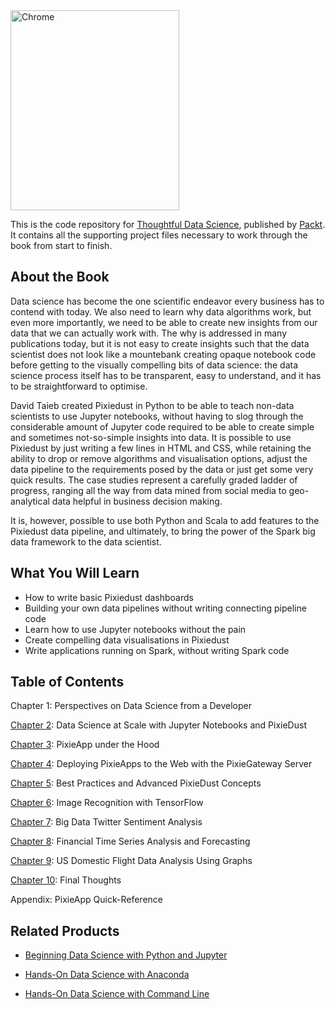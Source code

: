 <img src="https://github.com/PacktPublishing/Thoughtful-Data-Science/blob/master/B09699_MockupCover.png" alt="Chrome" width="270px" height="320px" align="center"/>

This is the code repository for [Thoughtful Data Science](https://www.packtpub.com/big-data-and-business-intelligence/thoughtful-data-science?utm_source=github&utm_medium=repository&utm_campaign=9781788839969), published by [Packt](https://www.packtpub.com/?utm_source=github). It contains all the supporting project files necessary to work through the book from start to finish.

## About the Book
Data science has become the one scientific endeavor every business has to contend with today. We also need to learn why data algorithms work, but even more importantly, we need to be able to create new insights from our data that we can actually work with. The why is addressed in many publications today, but it is not easy to create insights such that the data scientist does not look like a mountebank creating opaque notebook code before getting to the visually compelling bits of data science: the data science process itself has to be transparent, easy to understand, and it has to be straightforward to optimise.

David Taieb created Pixiedust in Python to be able to teach non-data scientists to use Jupyter notebooks, without having to slog through the considerable amount of Jupyter code required to be able to create simple and sometimes not-so-simple insights into data. It is possible to use Pixiedust by just writing a few lines in HTML and CSS, while retaining the ability to drop or remove algorithms and visualisation options, adjust the data pipeline to the requirements posed by the data or just get some very quick results. The case studies represent a carefully graded ladder of progress, ranging all the way from data mined from social media to geo-analytical data helpful in business decision making.

It is, however, possible to use both Python and Scala to add features to the Pixiedust data pipeline, and ultimately, to bring the power of the Spark big data framework to the data scientist.

## What You Will Learn
* How to write basic Pixiedust dashboards
* Building your own data pipelines without writing connecting pipeline code
* Learn how to use Jupyter notebooks without the pain
* Create compelling data visualisations in Pixiedust
* Write applications running on Spark, without writing Spark code

## Table of Contents

Chapter 1: Perspectives on Data Science from a Developer

[Chapter 2](https://github.com/PacktPublishing/Thoughtful-Data-Science/tree/master/Chapter02): Data Science at Scale with Jupyter Notebooks and PixieDust

[Chapter 3](https://github.com/PacktPublishing/Thoughtful-Data-Science/tree/master/Chapter03): PixieApp under the Hood

[Chapter 4](https://github.com/PacktPublishing/Thoughtful-Data-Science/tree/master/Chapter04): Deploying PixieApps to the Web with the PixieGateway Server

[Chapter 5](https://github.com/PacktPublishing/Thoughtful-Data-Science/tree/master/Chapter05): Best Practices and Advanced PixieDust Concepts

[Chapter 6](https://github.com/PacktPublishing/Thoughtful-Data-Science/tree/master/Chapter06): Image Recognition with TensorFlow

[Chapter 7](https://github.com/PacktPublishing/Thoughtful-Data-Science/tree/master/Chapter07): Big Data Twitter Sentiment Analysis

[Chapter 8](https://github.com/PacktPublishing/Thoughtful-Data-Science/tree/master/Chapter08): Financial Time Series Analysis and Forecasting

[Chapter 9](https://github.com/PacktPublishing/Thoughtful-Data-Science/tree/master/Chapter09): US Domestic Flight Data Analysis Using Graphs

[Chapter 10](https://github.com/PacktPublishing/Thoughtful-Data-Science/tree/master/Chapter10): Final Thoughts

Appendix: PixieApp Quick-Reference

## Related Products
* [Beginning Data Science with Python and Jupyter](https://www.packtpub.com/big-data-and-business-intelligence/beginning-data-science-python-and-jupyter?utm_source=github&utm_medium=repository&utm_campaign=9781789532029)

* [Hands-On Data Science with Anaconda](https://www.packtpub.com/big-data-and-business-intelligence/hands-data-science-anaconda?utm_source=github&utm_medium=repository&utm_campaign=9781788831192)

* [Hands-On Data Science with Command Line](https://www.packtpub.com/big-data-and-business-intelligence/hands-data-science-command-line?utm_source=github&utm_medium=repository&utm_campaign=9781789132984)
